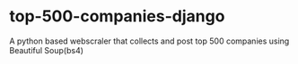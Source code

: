 # top-500-companies-django

A python based webscraler that collects and post top 500 companies using Beautiful Soup(bs4)
